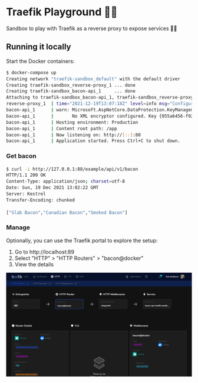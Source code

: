 # Traefik Playground 🤹‍♂️

Sandbox to play with Traefik as a reverse proxy to expose services 🤹‍♂️

## Running it locally

Start the Docker containers:

```bash
$ docker-compose up
Creating network "traefik-sandbox_default" with the default driver
Creating traefik-sandbox_reverse-proxy_1 ... done
Creating traefik-sandbox_bacon-api_1     ... done
Attaching to traefik-sandbox_bacon-api_1, traefik-sandbox_reverse-proxy_1
reverse-proxy_1  | time="2021-12-19T13:07:18Z" level=info msg="Configuration loaded from flags."
bacon-api_1      | warn: Microsoft.AspNetCore.DataProtection.KeyManagement.XmlKeyManager[35]
bacon-api_1      |       No XML encryptor configured. Key {055a6456-f920-428f-9c8f-f48dfd2ba794} may be persisted to storage in unencrypted form.
bacon-api_1      | Hosting environment: Production
bacon-api_1      | Content root path: /app
bacon-api_1      | Now listening on: http://[::]:80
bacon-api_1      | Application started. Press Ctrl+C to shut down.
```

### Get bacon

```bash
$ curl -i http://127.0.0.1:88/example/api/v1/bacon
HTTP/1.1 200 OK
Content-Type: application/json; charset=utf-8
Date: Sun, 19 Dec 2021 13:02:22 GMT
Server: Kestrel
Transfer-Encoding: chunked

["Slab Bacon","Canadian Bacon","Smoked Bacon"]
```

### Manage

Optionally, you can use the Traefik portal to explore the setup:
1. Go to http://localhost:89
2. Select "HTTP" > "HTTP Routers" > "bacon@docker"
3. View the details

![](./media/portal.png)